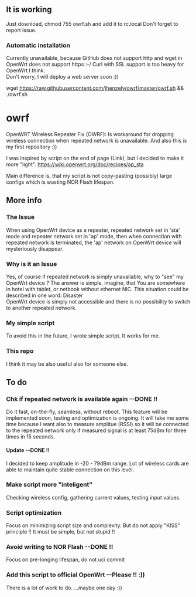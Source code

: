 ## It is working 
Just download, chmod 755 owrf.sh and add it to rc.local
Don't forget to report issue.

### Automatic installation
Currently unavailable, because GitHub does not support http and wget in OpenWrt does not support https :-/ Curl with SSL support is too heavy for OpenWrt I think.
<br>Don't worry, I will deploy a web server soon :))

wget https://raw.githubusercontent.com/jhenzely/owrf/master/owrf.sh && ./owrf.sh

# owrf
OpenWRT Wireless Repeater Fix (OWRF): Is workaround for dropping wireless connection when repeated network is unavailable. And also this is my first repository :))

I was inspired by script on the end of page (Link), but I decided to make it more "light".
https://wiki.openwrt.org/doc/recipes/ap_sta

Main difference is, that my script is not copy-pasting (possibly) large configs which is wasting NOR Flash lifespan.

## More info

### The Issue
When using OpenWrt device as a repeater, repeated network set in 'sta' mode and repeater network set in 'ap' mode, then when connection with repeated network is terminated, the 'ap' network on OpenWrt device will mysteriously disappear.

### Why is it an Issue
Yes, of course if repeated network is simply unavailable, why to "see" my OpenWrt device ?
The answer is simple, imagine, that You are somewhere in hotel with tablet, or netbook without ethernet NIC.
This situation could be described in one word: Disaster <br>
OpenWrt device is simply not accessible and there is no possibility to switch to another repeated network.

### My simple script
To avoid this in the future, I wrote simple script. It works for me.

### This repo
I think it may be also useful also for someone else.

## To do

### Chk if repeated network is available again --DONE !!
Do it fast, on-the-fly, seamless, without reboot.
This feature will be implemented soon, testing and optimization is ongoing.
It will take me some time because I want also to measure amplitue (RSSI) so it will be connected to the repeated network only if measured signal is at least 75dBm for three times in 15 seconds.
#### Update --DONE !!
I decided to keep amplitude in -20 - 79dBm range. Lot of wireless cards are able to maintain quite stable connection on this level.

### Make script more "inteligent"
Checking wireless config, gathering current values, testing input values.

### Script optimization
Focus on minimizing script size and complexity.
But do not apply "KISS" principle !! It must be simple, but not stupid !!

### Avoid writing to NOR Flash --DONE !!
Focus on pre-longing lifespan, do not uci commit

### Add this script to official OpenWrt --Please !! :))
There is a lot of work to do.
...maybe one day :))
